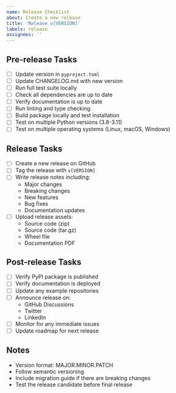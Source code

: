 ```yaml
---
name: Release Checklist
about: Create a new release
title: 'Release v[VERSION]'
labels: release
assignees: ''
---
```


## Pre-release Tasks

- [ ] Update version in `pyproject.toml`
- [ ] Update CHANGELOG.md with new version
- [ ] Run full test suite locally
- [ ] Check all dependencies are up to date
- [ ] Verify documentation is up to date
- [ ] Run linting and type checking
- [ ] Build package locally and test installation
- [ ] Test on multiple Python versions (3.8-3.11)
- [ ] Test on multiple operating systems (Linux, macOS, Windows)

## Release Tasks

- [ ] Create a new release on GitHub
- [ ] Tag the release with `v[VERSION]`
- [ ] Write release notes including:
  - Major changes
  - Breaking changes
  - New features
  - Bug fixes
  - Documentation updates
- [ ] Upload release assets:
  - Source code (zip)
  - Source code (tar.gz)
  - Wheel file
  - Documentation PDF

## Post-release Tasks

- [ ] Verify PyPI package is published
- [ ] Verify documentation is deployed
- [ ] Update any example repositories
- [ ] Announce release on:
  - GitHub Discussions
  - Twitter
  - LinkedIn
- [ ] Monitor for any immediate issues
- [ ] Update roadmap for next release

## Notes

- Version format: MAJOR.MINOR.PATCH
- Follow semantic versioning
- Include migration guide if there are breaking changes
- Test the release candidate before final release
